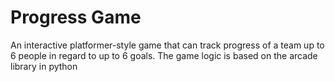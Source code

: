 # Progress Game

An interactive platformer-style game that can track progress of a team up to 6 people in regard to up to 6 goals.
The game logic is based on the arcade library in python
